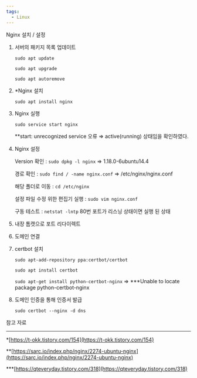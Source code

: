 ```yaml
---
tags:
  - Linux
---
```

Nginx 설치 / 설정

1. 서버의 패키지 목록 업데이트
    
    `sudo apt update`
    
    `sudo apt upgrade`
    
    `sudo apt autoremove`
    
2. *Nginx 설치
    
    `sudo apt install nginx`
    
3. Nginx 실행
    
    `sudo service start nginx`
    
    **start: unrecognized service 오류 ⇒ active(running) 상태임을 확인하였다.
    
4. Nginx 설정
    
    Version 확인 : `sudo dpkg -l nginx` ⇒ 1.18.0-6ubuntu14.4
    
    경로 확인 : `sudo find / -name nginx.conf` ⇒ /etc/nginx/nginx.conf
    
    해당 폴더로 이동 : `cd /etc/nginx`
    
    설정 파일 수정 위한 편집기 실행 : `sudo vim nginx.conf`
    
    구동 테스트 : `netstat -lntp` 80번 포트가 리스닝 상태이면 실행 된 상태
    
5. 내장 톰캣으로 포트 리다이렉트
6. 도메인 연결
7. certbot  설치
    
    `sudo apt-add-repository ppa:certbot/certbot`
    
    `sudo apt install certbot`
    
    `sudo apt-get install python-certbot-nginx`
    ⇒ ***Unable to locate package python-certbot-nginx
    
8. 도메인 인증을 통해 인증서 발급
    
    `sudo certbot --nginx -d dns`
    

참고 자료

---

*[https://t-okk.tistory.com/154](https://t-okk.tistory.com/154)

**[https://sarc.io/index.php/nginx/2274-ubuntu-nginx](https://sarc.io/index.php/nginx/2274-ubuntu-nginx)

***[https://qteveryday.tistory.com/318](https://qteveryday.tistory.com/318)